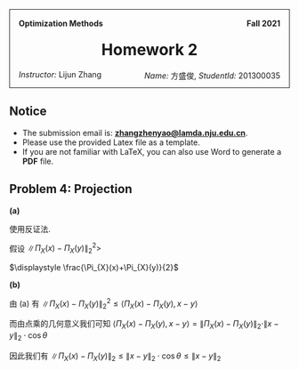 <style>
.title-box {
    border-style: solid;
    border-width: 1px;
    padding: 16px;
    padding-bottom: 32px;
}
</style>

<div class="title-box">
    <div>
        <b style="float: left;">Optimization Methods</b>
        <b style="float: right;">Fall 2021</b>
    </div>
    <h1 style="text-align: center;">Homework 2</h1>
    <div>
        <span style="float: left;"><i>Instructor:</i> Lijun Zhang</span>
        <span style="float: right;"><i>Name:</i> 方盛俊, <i>StudentId:</i> 201300035</span>
    </div>
</div>

## Notice

- The submission email is: **zhangzhenyao@lamda.nju.edu.cn**.
- Please use the provided Latex file as a template.
- If you are not familiar with LaTeX, you can also use Word to generate a **PDF** file.


<!-- ## Problem 1: Convex functions

**(a)**

令 $g(x)=-\log x$, 求导可得 $\displaystyle g'(x)=-\frac{1}{x}, g''(x)=\frac{1}{x^{2}}>0$

所以 $g(x)=-\log x$ 是严格凸的.

而 $f_{i}(x)=-\log x_{i}=-\log A_{i}^{T}x=g(A_{i}^{T}x)$, 其中 $A_{i}$ 第 $i$ 分量为 $1$, 其他分量为 $0$, 可以看出 $f_{i}(x)$ 是凸函数的仿射映射函数, 也是严格凸函数.

因此 $\displaystyle f(x)=\sum_{i=1}^{n}f_{i}(x)$ 为严格凸函数的和, 结果也是严格凸的.

**(b)**

**$\Rightarrow$:**

因为 $f$ 是一个二阶可微的凸函数, 因此 $\forall x, y$ 有

$\displaystyle f(y) \geqslant f(x)+\nabla f(x)^{T}(y-x)$

$\displaystyle f(x) \geqslant f(y)+\nabla f(y)^{T}(x-y)$

两式相加可得

$\displaystyle \nabla f(x)^{T}(x-y)\geqslant \nabla f(y)^{T}(x-y)$

最后有 $\displaystyle (\nabla f(x)-\nabla f(y))^{T}(x-y)\geqslant 0$ 成立

**$\Leftarrow$:**

因为我们有 $\displaystyle (\nabla f(x)-\nabla f(y))^{T}(x-y)\geqslant 0$

令 $g(t)=f(tx+(1-t)y)$, 则 $g'(t)=\nabla f(tx+(1-t)y)^{T}(x-y)$

即证 $g'(t)\geqslant g'(0)$, 即 $[\nabla f(tx+(1-t)y)^{T}-\nabla f(y)](x-y)\geqslant 0$

经过观察, 计算 $tx+(1-t)y-y=tx-ty=t(x-y)$, 那么我们只需将 $tx+(1-t)y$ 带入 $x$ 的位置, 根据 $\displaystyle (\nabla f(x)-\nabla f(y))^{T}(x-y)\geqslant 0$ 有

$\displaystyle (\nabla f(x)-\nabla f(y))^{T}t(x-y)\geqslant 0$ 成立, 因为 $t\geqslant 0$, 可知 $g'(t)\geqslant g'(0)$

最后有 $\displaystyle f(x)=g(1)=g(0)+\int_{0}^{1}g'(t)\mathrm{d}t\geqslant g(0)+g'(0)=g(y)+\nabla f(y)(x-y)$



**(c)**

因为 $f$ 是凸函数, 因此我们有 $\displaystyle f(\frac{\theta x_1+(1-\theta)x_2}{\theta t_1+(1-\theta)t_2})\leqslant \theta f(\frac{x_1}{t_1})+(1-\theta) f(\frac{x_2}{t_2})$

$
\begin{aligned}
&\quad\ g(\theta x_1+(1-\theta)x_2, \theta t_1+(1-\theta)t_2) \\
&= (\theta t_1+(1-\theta)t_2)f(\frac{\theta x_1+(1-\theta)x_2}{\theta t_1+(1-\theta)t_2}) \\
&= \theta t_1f(\frac{\theta x_1+(1-\theta)x_2}{\theta t_1+(1-\theta)t_2})+(1-\theta)t_2f(\frac{\theta x_1+(1-\theta)x_2}{\theta t_1+(1-\theta)t_2}) \\
&\leqslant \theta t_1[\theta f(\frac{x_1}{t_1})+(1-\theta) f(\frac{x_2}{t_2})]+(1-\theta)t_2[\theta f(\frac{x_1}{t_1})+(1-\theta) f(\frac{x_2}{t_2})] \\
&= \theta t_1f(\frac{x_1}{t_1})+(1-\theta)t_2f(\frac{x_2}{t_2}) \\
&= \theta g(x_1, t_1)+(1-\theta)g(x_2,t_2) \\
\end{aligned}
$

因此 $g$ 也是凸函数.



## Problem 2: Concave function

先证明不等式 $\displaystyle \left( \sum_{i=1}^{n}(x_{i}+y_{i})^{p} \right)^{\frac{1}{p}}\geqslant \left( \sum_{i=1}^{n}x_{i}^{p} \right)^{\frac{1}{p}}+\left( \sum_{i=1}^{n}y_{i}^{p} \right)^{\frac{1}{p}}$

令 $a_{i}=x_{i}^{p}, b_{i}=y_{i}^{p}$, 则 $x_{i}=a_{i}^{\frac{1}{p}}, y_{i}=b_{i}^{\frac{1}{p}}$, 且 $x_{i}, y_{i}\geqslant 0$

原式两边乘 $p$ 次方可转化为

$\displaystyle \sum_{i=1}^{n}(a_{i}^{\frac{1}{p}}+b_{i}^{\frac{1}{p}})^{p}\geqslant \left(\left( \sum_{i=1}^{n}a_{i} \right)^{\frac{1}{p}}+\left( \sum_{i=1}^{n}b_{i} \right)^{\frac{1}{p}}\right)^{p}$

用 $\displaystyle \frac{1}{p}$ - Norm 范数表示该不等式即为

$\displaystyle \sum_{i=1}^{n}\left\|\begin{pmatrix} a_{i} \\ b_{i} \\\end{pmatrix}\right\|_{\frac{1}{p}}\geqslant \left\|\sum_{i=1}^{n}\begin{pmatrix} a_{i} \\ b_{i} \\\end{pmatrix}\right\|_{\frac{1}{p}}$

由范数的三角不等式 $\|x+y\|_{\frac{1}{p}}\leqslant \|x\|_{\frac{1}{p}}+\|y\|_{\frac{1}{p}}$ 即可知该式成立.

因此我们带入 $\theta x+(1-\theta)y$ 即可知

$\displaystyle \left( \sum_{i=1}^{n}(\theta x_{i}+(1-\theta)y_{i})^{p} \right)^{\frac{1}{p}}\geqslant \left( \sum_{i=1}^{n}(\theta x_{i})^{p} \right)^{\frac{1}{p}}+\left( \sum_{i=1}^{n}((1-\theta)y_{i})^{p} \right)^{\frac{1}{p}}=\theta\left( \sum_{i=1}^{n}x_{i}^{p} \right)^{\frac{1}{p}}+(1-\theta)\left( \sum_{i=1}^{n}y_{i}^{p} \right)^{\frac{1}{p}}$

即 $f(\theta x+(1-\theta)y)\geqslant \theta f(x)+(1-\theta)f(y)$ 成立.

因此 $\displaystyle f(x)=\left( \sum_{i=1}^{n}x_{i}^{p} \right)^{\frac{1}{p}}$ 在 $\mathrm{dom}(f)=\mathbb{R}_{++}$ 时是一个凹函数.


## Problem 3: Convexity

**(a)**

首先对 $x\neq y$ 的情况进行分析.

因为 $\psi$ 是一个严格凸函数, 根据定义有 $\psi(\theta x+(1-\theta)y)<\theta \psi(x)+(1-\theta)\psi(y)$

我们考虑过 $x, y$ 两点的函数 $g(t)=\psi(ty+(1-t)x), t\in [0,1]$

我们求导可得 $g'(t)=\nabla \psi(ty+(1-t)x)^{T}(y-x)$

因为 $\psi$ 是严格凸函数, 因此 $g$ 也是严格凸函数, 我们有 $g(0)>g(1)+g'(1)\cdot (0-1)$

即 $\displaystyle \psi(x)>\psi(y)-\nabla \psi(y)^{T}(y-x)=\psi(y)+\nabla \psi(y)^{T}(x-y)$

即有 $\Delta_{\psi}(x,y)=\psi(x)-\psi(y)-\left<\nabla \psi(y), x-y\right> >0$

对于 $x=y$ 的情况, 带入即可知

$\displaystyle \Delta_{\psi}(x,y)=\psi(x)-\psi(x)-\left<\nabla \psi(y),x-x\right>=0$

综上我们有 $\psi(x,y)\geqslant 0, \forall x,y\in \Omega$ 且当且仅当 $x=y$ 时取到等号.

**(b)**

要证 $\displaystyle L(y)+\Delta_{\psi}(y,x_0)\geqslant L(x^{*})+\Delta_{\psi}(x^{*},x_0)+\Delta_{\psi}(y,x^{*})$

即证 $\displaystyle L(y)+\psi(y)-\psi(x_0)-\nabla \psi(x_0)^{T}(y-x_0)\geqslant L(x^{*})+\psi(x^{*})-\psi(x_0)-\nabla \psi(x_0)^{T}(x^{*}-x_0)+\psi(y)-\psi(x^{*})-\nabla \psi(x^{*})^{T}(y-x^{*})$

即证 $\displaystyle L(y)\geqslant L(x^{*})+[\nabla \psi(x_0)-\nabla \psi(x^{*})]^{T}(y-x^{*})$

由 $L(y)$ 是凸函数可知 $L(y)\geqslant L(x^{*})+\nabla L(x^{*})^{T}(y-x^{*})$

令 $f(x)=L(x)+\Delta_{\psi}(x,x_0)=L(x)+\psi(x)-\psi(x_0)-\nabla \psi(x_0)^{T}(x-x_0)$, 因为其是数个凸函数相加, 结果仍然是凸函数

求梯度得 $\nabla f(x)=\nabla L(x)+\nabla \psi(x)-\nabla \psi(x_0)$, 因为在 $x=x^{*}$ 处取得最小值, 因此有 $\nabla f(x^{*})=\nabla L(x^{*})+\nabla \psi(x^{*})-\nabla \psi(x_0)=0$

因此 $\nabla L(x^{*})=\nabla \psi(x_0)-\nabla \psi(x^{*})$, 带入 $L(y)\geqslant L(x^{*})+\nabla L(x^{*})^{T}(y-x^{*})$

可知 $L(y)\geqslant L(x^{*})+[\nabla \psi(x_0)-\nabla \psi(x^{*})]^{T}(y-x^{*})$ 成立

因此原式成立. -->


## Problem 4: Projection

**(a)**

使用反证法.

假设 $\displaystyle \|\Pi_{X}(x)-\Pi_{X}(y)\|_{2}^{2}>$

$\displaystyle \frac{\Pi_{X}(x)+\Pi_{X}(y)}{2}$



**(b)**

由 (a) 有 $\displaystyle \|\Pi_{X}(x)-\Pi_{X}(y)\|_{2}^{2}\leqslant \left<\Pi_{X}(x)-\Pi_{X}(y), x-y\right>$

而由点乘的几何意义我们可知 $\left<\Pi_{X}(x)-\Pi_{X}(y), x-y\right> =\|\Pi_{X}(x)-\Pi_{X}(y)\|_{2}\cdot \|x-y\|_{2}\cdot \cos\theta$

因此我们有 $\|\Pi_{X}(x)-\Pi_{X}(y)\|_{2}\leqslant \|x-y\|_{2}\cdot \cos\theta\leqslant \|x-y\|_{2}$



<!-- ## Problem 5: 

**(a)**

$\displaystyle f^{*}(y)=\sup_{x\in \mathrm{dom}f}(yx-\max\{0,1-x\})$

显然, $f^{*}(y)$ 的定义域为 $[-1,0]$, 均为在 $x=1$ 处取得最大值, 即

$\displaystyle f^{*}(y)=y-\max\{0,1-1\}=y$

**(b)**

$f(x)=\ln(1+e^{-x})$ 的图像如图所示

![](images/2021-12-02-09-58-17.png)

因为 $\displaystyle \lim_{x \to -\infty}\frac{\ln(1+e^{-x})}{-x}=1 , \lim_{x \to +\infty}\ln(1+e^{-x})=0$

所以 $y=-x$ 和 $y=0$ 是 $f(x)=\ln(1+e^{-x})$ 的两条渐近线.

因此 $f^{*}(y)$ 的定义域为 $(-1,0)$, $\displaystyle (yx-\ln(1+e^{-x}))'=y+\frac{e^{-x}}{1+e^{-x}}$

即 $\displaystyle y+(y+1)e^{-x}=0 \Rightarrow x=-\ln\frac{-y}{y+1}$ 时有最大值

$\displaystyle f^{*}(y)=y\cdot (-\ln\frac{-y}{y+1})-\ln(1+\frac{-y}{y+1})=(y+1)\ln(y+1)-y\ln(-y)$ -->





